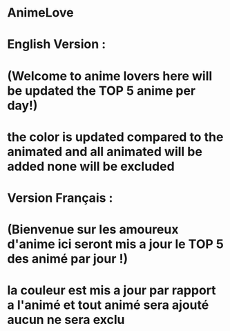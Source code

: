 # AnimeLove

# English Version : 
# (Welcome to anime lovers here will be updated the TOP 5 anime per day!)
# the color is updated compared to the animated and all animated will be added none will be excluded


# Version Français :
# (Bienvenue sur les amoureux d'anime ici seront mis a jour le TOP 5 des animé par jour !)
# la couleur est mis a jour par rapport a l'animé et tout animé sera ajouté aucun ne sera exclu
